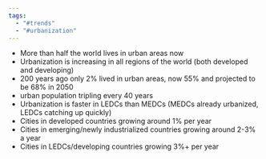 ```yaml
---
tags:
  - "#trends"
  - "#urbanization"
---
```

- More than half the world lives in urban areas now
- Urbanization is increasing in all regions of the world (both developed and developing)
- 200 years ago only 2% lived in urban areas, now 55% and projected to be 68% in 2050
- urban population tripling every 40 years
- Urbanization is faster in LEDCs than MEDCs (MEDCs already urbanized, LEDCs catching up quickly)
- Cities in developed countries growing around 1% per year
- Cities in emerging/newly industrialized countries growing around 2-3% a year
- Cities in LEDCs/developing countries growing 3%+ per year
